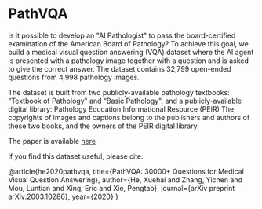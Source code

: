# PathVQA

Is it possible to develop an "AI Pathologist" to pass the board-certified examination of the American Board of Pathology? To achieve this goal, we build a medical visual question answering (VQA) dataset where the AI agent is presented with a pathology image together with a question and is asked to give the correct answer. The dataset contains 32,799 open-ended questions from 4,998 pathology images.

The dataset is built from two publicly-available pathology textbooks: “Textbook of Pathology" and “Basic Pathology", and a publicly-available digital library: Pathology Education Informational Resource (PEIR)
The copyrights of images and captions belong to the publishers and authors of these two books, and the owners of the PEIR digital library.

The paper is available [here](https://arxiv.org/abs/2003.10286)

If you find this dataset useful, please cite:

  @article{he2020pathvqa,
    title={PathVQA: 30000+ Questions for Medical Visual Question Answering},
    author={He, Xuehai and Zhang, Yichen and Mou, Luntian and Xing, Eric and Xie, Pengtao},
    journal={arXiv preprint arXiv:2003.10286},
    year={2020}
  }
